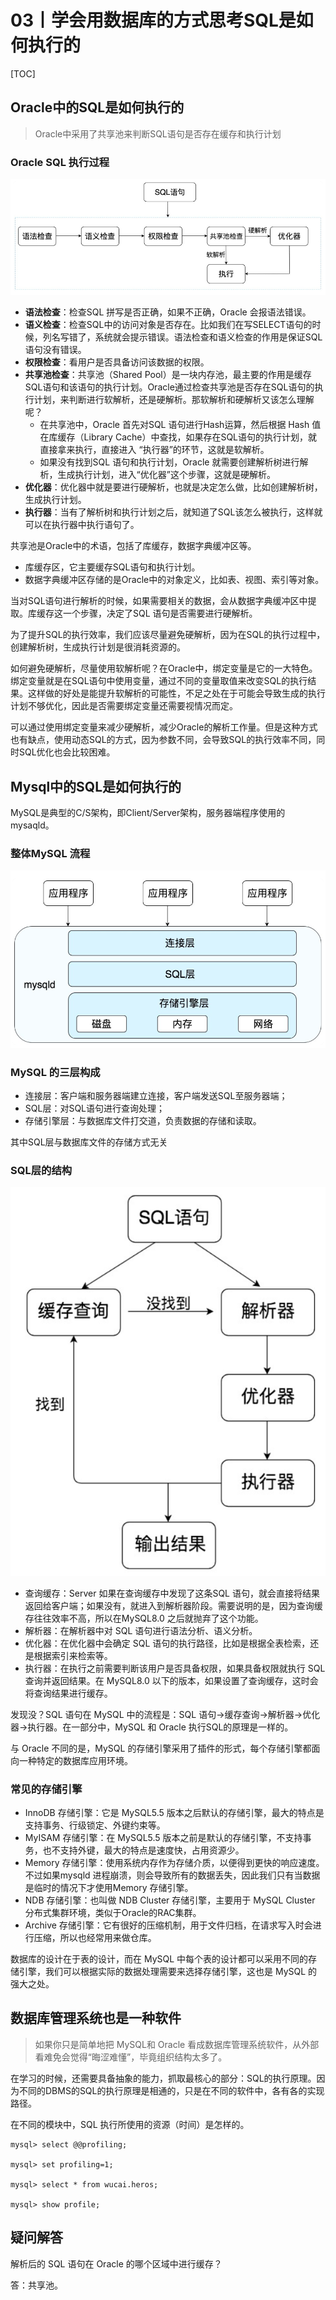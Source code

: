 # 03丨学会用数据库的方式思考SQL是如何执行的

[TOC]

## Oracle中的SQL是如何执行的

>   Oracle中采用了共享池来判断SQL语句是否存在缓存和执行计划

### Oracle SQL 执行过程

![1575172338770](pics/1575172338770.png)

-   **语法检查**：检查SQL 拼写是否正确，如果不正确，Oracle 会报语法错误。
-   **语义检查**：检查SQL中的访问对象是否存在。比如我们在写SELECT语句的时候，列名写错了，系统就会提示错误。语法检查和语义检查的作用是保证SQL语句没有错误。
-   **权限检查**：看用户是否具备访问该数据的权限。
-   **共享池检查**：共享池（Shared Pool）是一块内存池，最主要的作用是缓存SQL语句和该语句的执行计划。Oracle通过检查共享池是否存在SQL语句的执行计划，来判断进行软解析，还是硬解析。那软解析和硬解析又该怎么理解呢？
    -   在共享池中，Oracle 首先对SQL 语句进行Hash运算，然后根据 Hash 值在库缓存（Library Cache）中查找，如果存在SQL语句的执行计划，就直接拿来执行，直接进入
        “执行器”的环节，这就是软解析。
    -   如果没有找到SQL 语句和执行计划，Oracle 就需要创建解析树进行解析，生成执行计划，进入“优化器”这个步骤，这就是硬解析。
-   **优化器**：优化器中就是要进行硬解析，也就是决定怎么做，比如创建解析树，生成执行计划。
-   **执行器**：当有了解析树和执行计划之后，就知道了SQL该怎么被执行，这样就可以在执行器中执行语句了。

共享池是Oracle中的术语，包括了库缓存，数据字典缓冲区等。

-   库缓存区，它主要缓存SQL语句和执行计划。
-   数据字典缓冲区存储的是Oracle中的对象定义，比如表、视图、索引等对象。

当对SQL语句进行解析的时候，如果需要相关的数据，会从数据字典缓冲区中提取。库缓存这一个步骤，决定了SQL 语句是否需要进行硬解析。

为了提升SQL的执行效率，我们应该尽量避免硬解析，因为在SQL的执行过程中，创建解析树，生成执行计划是很消耗资源的。

如何避免硬解析，尽量使用软解析呢？在Oracle中，绑定变量是它的一大特色。绑定变量就是在SQL语句中使用变量，通过不同的变量取值来改变SQL的执行结果。这样做的好处是能提升软解析的可能性，不足之处在于可能会导致生成的执行计划不够优化，因此是否需要绑定变量还需要视情况而定。

可以通过使用绑定变量来减少硬解析，减少Oracle的解析工作量。但是这种方式也有缺点，使用动态SQL的方式，因为参数不同，会导致SQL的执行效率不同，同时SQL优化也会比较困难。

## Mysql中的SQL是如何执行的

MySQL是典型的C/S架构，即Client/Server架构，服务器端程序使用的mysaqld。

### 整体MySQL 流程

![1575182354141](pics/1575182354141.png)

### MySQL 的三层构成

-   连接层：客户端和服务器端建立连接，客户端发送SQL至服务器端；
-   SQL层：对SQL语句进行查询处理；
-   存储引擎层：与数据库文件打交道，负责数据的存储和读取。

其中SQL层与数据库文件的存储方式无关

### SQL层的结构

![1575182525820](pics/1575182525820.png)

-   查询缓存：Server 如果在查询缓存中发现了这条SQL 语句，就会直接将结果返回给客户端；如果没有，就进入到解析器阶段。需要说明的是，因为查询缓存往往效率不高，所以在MySQL8.0 之后就抛弃了这个功能。
-   解析器：在解析器中对 SQL 语句进行语法分析、语义分析。
-   优化器：在优化器中会确定 SQL 语句的执行路径，比如是根据全表检索，还是根据索引来检索等。
-   执行器：在执行之前需要判断该用户是否具备权限，如果具备权限就执行 SQL 查询并返回结果。在 MySQL8.0 以下的版本，如果设置了查询缓存，这时会将查询结果进行缓存。

发现没？SQL 语句在 MySQL 中的流程是：SQL 语句→缓存查询→解析器→优化器→执行器。在一部分中，MySQL 和 Oracle 执行SQL的原理是一样的。

与 Oracle 不同的是，MySQL 的存储引擎采用了插件的形式，每个存储引擎都面向一种特定的数据库应用环境。

### 常见的存储引擎

-   InnoDB 存储引擎：它是 MySQL5.5 版本之后默认的存储引擎，最大的特点是支持事务、行级锁定、外键约束等。
-   MyISAM 存储引擎：在 MySQL5.5 版本之前是默认的存储引擎，不支持事务，也不支持外键，最大的特点是速度快，占用资源少。
-   Memory 存储引擎：使用系统内存作为存储介质，以便得到更快的响应速度。不过如果mysqld 进程崩溃，则会导致所有的数据丢失，因此我们只有当数据是临时的情况下才使用Memory 存储引擎。
-   NDB 存储引擎：也叫做 NDB Cluster 存储引擎，主要用于 MySQL Cluster 分布式集群环境，类似于Oracle的RAC集群。
-   Archive 存储引擎：它有很好的压缩机制，用于文件归档，在请求写入时会进行压缩，所以也经常用来做仓库。

数据库的设计在于表的设计，而在 MySQL 中每个表的设计都可以采用不同的存储引擎，我们可以根据实际的数据处理需要来选择存储引擎，这也是 MySQL 的强大之处。

## 数据库管理系统也是一种软件

>   如果你只是简单地把 MySQL和 Oracle 看成数据库管理系统软件，从外部看难免会觉得“晦涩难懂”，毕竟组织结构太多了。

在学习的时候，还需要具备抽象的能力，抓取最核心的部分：SQL的执行原理。因为不同的DBMS的SQL的执行原理是相通的，只是在不同的软件中，各有各的实现路径。

在不同的模块中，SQL 执行所使用的资源（时间）是怎样的。

```
mysql> select @@profiling;

mysql> set profiling=1;

mysql> select * from wucai.heros;

mysql> show profile;
```

## 疑问解答

解析后的 SQL 语句在 Oracle 的哪个区域中进行缓存？

答：共享池。